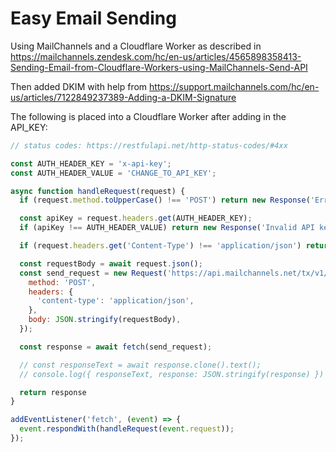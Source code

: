 # Easy Email Sending

Using MailChannels and a Cloudflare Worker as described in
https://mailchannels.zendesk.com/hc/en-us/articles/4565898358413-Sending-Email-from-Cloudflare-Workers-using-MailChannels-Send-API

Then added DKIM with help from  https://support.mailchannels.com/hc/en-us/articles/7122849237389-Adding-a-DKIM-Signature

The following is placed into a Cloudflare Worker after adding in the API_KEY:
```js
// status codes: https://restfulapi.net/http-status-codes/#4xx

const AUTH_HEADER_KEY = 'x-api-key';
const AUTH_HEADER_VALUE = 'CHANGE_TO_API_KEY';

async function handleRequest(request) {
  if (request.method.toUpperCase() !== 'POST') return new Response('Error: Must be a POST request', { status: 405 });

  const apiKey = request.headers.get(AUTH_HEADER_KEY);
  if (apiKey !== AUTH_HEADER_VALUE) return new Response('Invalid API key', { status: 403 });

  if (request.headers.get('Content-Type') !== 'application/json') return new Response("'Content-Type' must be 'application/json'", { status: 406 });

  const requestBody = await request.json();
  const send_request = new Request('https://api.mailchannels.net/tx/v1/send', {
    method: 'POST',
    headers: {
      'content-type': 'application/json',
    },
    body: JSON.stringify(requestBody),
  });

  const response = await fetch(send_request);

  // const responseText = await response.clone().text();
  // console.log({ responseText, response: JSON.stringify(response) })

  return response
}

addEventListener('fetch', (event) => {
  event.respondWith(handleRequest(event.request));
});
```